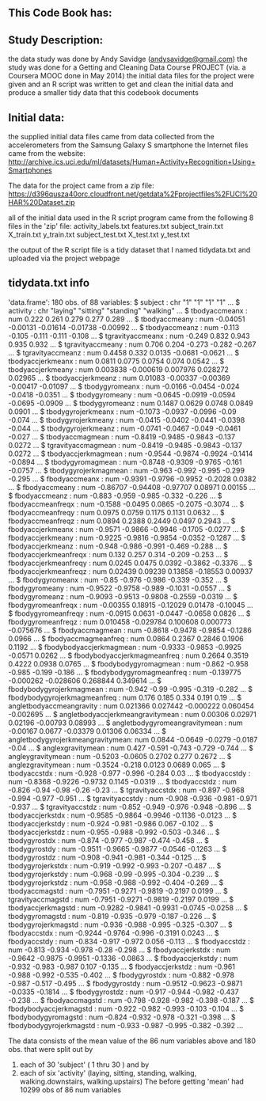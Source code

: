 ## This Code Book has:

## Study Description:
   the data study was done by Andy Savidge (andysavidge@gmail.com)
   the study was done for a Getting and Cleaning Data Course PROJECT (via. a Coursera MOOC done in May 2014)
   the initial data files for the project were given and an R script was written to get and clean
      the initial data and produce a smaller tidy data that this codebook documents

## Initial data:
   the supplied initial data files came from data collected from the accelerometers from the Samsung Galaxy S smartphone
   the Internet files came from the website:
     http://archive.ics.uci.edu/ml/datasets/Human+Activity+Recognition+Using+Smartphones

   The data for the project came from a zip file:
     https://d396qusza40orc.cloudfront.net/getdata%2Fprojectfiles%2FUCI%20HAR%20Dataset.zip
   
   all of the initial data used in the R script program came from the following 8 files in the 'zip' file:
   activity_labels.txt
   features.txt
   subject_train.txt
   X_train.txt
   y_train.txt
   subject_test.txt
   X_test.txt
   y_test.txt
   
   the output of the R script file is a tidy dataset that I named tidydata.txt and uploaded via the project webpage
   
## tidydata.txt info  
   'data.frame':	180 obs. of  88 variables:
 $ subject                          : chr  "1" "1" "1" "1" ...
 $ activity                         : chr  "laying" "sitting" "standing" "walking" ...
 $ tbodyaccmeanx                    : num  0.222 0.261 0.279 0.277 0.289 ...
 $ tbodyaccmeany                    : num  -0.04051 -0.00131 -0.01614 -0.01738 -0.00992 ...
 $ tbodyaccmeanz                    : num  -0.113 -0.105 -0.111 -0.111 -0.108 ...
 $ tgravityaccmeanx                 : num  -0.249 0.832 0.943 0.935 0.932 ...
 $ tgravityaccmeany                 : num  0.706 0.204 -0.273 -0.282 -0.267 ...
 $ tgravityaccmeanz                 : num  0.4458 0.332 0.0135 -0.0681 -0.0621 ...
 $ tbodyaccjerkmeanx                : num  0.0811 0.0775 0.0754 0.074 0.0542 ...
 $ tbodyaccjerkmeany                : num  0.003838 -0.000619 0.007976 0.028272 0.02965 ...
 $ tbodyaccjerkmeanz                : num  0.01083 -0.00337 -0.00369 -0.00417 -0.01097 ...
 $ tbodygyromeanx                   : num  -0.0166 -0.0454 -0.024 -0.0418 -0.0351 ...
 $ tbodygyromeany                   : num  -0.0645 -0.0919 -0.0594 -0.0695 -0.0909 ...
 $ tbodygyromeanz                   : num  0.1487 0.0629 0.0748 0.0849 0.0901 ...
 $ tbodygyrojerkmeanx               : num  -0.1073 -0.0937 -0.0996 -0.09 -0.074 ...
 $ tbodygyrojerkmeany               : num  -0.0415 -0.0402 -0.0441 -0.0398 -0.044 ...
 $ tbodygyrojerkmeanz               : num  -0.0741 -0.0467 -0.049 -0.0461 -0.027 ...
 $ tbodyaccmagmean                  : num  -0.8419 -0.9485 -0.9843 -0.137 0.0272 ...
 $ tgravityaccmagmean               : num  -0.8419 -0.9485 -0.9843 -0.137 0.0272 ...
 $ tbodyaccjerkmagmean              : num  -0.9544 -0.9874 -0.9924 -0.1414 -0.0894 ...
 $ tbodygyromagmean                 : num  -0.8748 -0.9309 -0.9765 -0.161 -0.0757 ...
 $ tbodygyrojerkmagmean             : num  -0.963 -0.992 -0.995 -0.299 -0.295 ...
 $ fbodyaccmeanx                    : num  -0.9391 -0.9796 -0.9952 -0.2028 0.0382 ...
 $ fbodyaccmeany                    : num  -0.86707 -0.94408 -0.97707 0.08971 0.00155 ...
 $ fbodyaccmeanz                    : num  -0.883 -0.959 -0.985 -0.332 -0.226 ...
 $ fbodyaccmeanfreqx                : num  -0.1588 -0.0495 0.0865 -0.2075 -0.3074 ...
 $ fbodyaccmeanfreqy                : num  0.0975 0.0759 0.1175 0.1131 0.0632 ...
 $ fbodyaccmeanfreqz                : num  0.0894 0.2388 0.2449 0.0497 0.2943 ...
 $ fbodyaccjerkmeanx                : num  -0.9571 -0.9866 -0.9946 -0.1705 -0.0277 ...
 $ fbodyaccjerkmeany                : num  -0.9225 -0.9816 -0.9854 -0.0352 -0.1287 ...
 $ fbodyaccjerkmeanz                : num  -0.948 -0.986 -0.991 -0.469 -0.288 ...
 $ fbodyaccjerkmeanfreqx            : num  0.132 0.257 0.314 -0.209 -0.253 ...
 $ fbodyaccjerkmeanfreqy            : num  0.0245 0.0475 0.0392 -0.3862 -0.3376 ...
 $ fbodyaccjerkmeanfreqz            : num  0.02439 0.09239 0.13858 -0.18553 0.00937 ...
 $ fbodygyromeanx                   : num  -0.85 -0.976 -0.986 -0.339 -0.352 ...
 $ fbodygyromeany                   : num  -0.9522 -0.9758 -0.989 -0.1031 -0.0557 ...
 $ fbodygyromeanz                   : num  -0.9093 -0.9513 -0.9808 -0.2559 -0.0319 ...
 $ fbodygyromeanfreqx               : num  -0.00355 0.18915 -0.12029 0.01478 -0.10045 ...
 $ fbodygyromeanfreqy               : num  -0.0915 0.0631 -0.0447 -0.0658 0.0826 ...
 $ fbodygyromeanfreqz               : num  0.010458 -0.029784 0.100608 0.000773 -0.075676 ...
 $ fbodyaccmagmean                  : num  -0.8618 -0.9478 -0.9854 -0.1286 0.0966 ...
 $ fbodyaccmagmeanfreq              : num  0.0864 0.2367 0.2846 0.1906 0.1192 ...
 $ fbodybodyaccjerkmagmean          : num  -0.9333 -0.9853 -0.9925 -0.0571 0.0262 ...
 $ fbodybodyaccjerkmagmeanfreq      : num  0.2664 0.3519 0.4222 0.0938 0.0765 ...
 $ fbodybodygyromagmean             : num  -0.862 -0.958 -0.985 -0.199 -0.186 ...
 $ fbodybodygyromagmeanfreq         : num  -0.139775 -0.000262 -0.028606 0.268844 0.349614 ...
 $ fbodybodygyrojerkmagmean         : num  -0.942 -0.99 -0.995 -0.319 -0.282 ...
 $ fbodybodygyrojerkmagmeanfreq     : num  0.176 0.185 0.334 0.191 0.19 ...
 $ angletbodyaccmeangravity         : num  0.021366 0.027442 -0.000222 0.060454 -0.002695 ...
 $ angletbodyaccjerkmeangravitymean : num  0.00306 0.02971 0.02196 -0.00793 0.08993 ...
 $ angletbodygyromeangravitymean    : num  -0.00167 0.0677 -0.03379 0.01306 0.06334 ...
 $ angletbodygyrojerkmeangravitymean: num  0.0844 -0.0649 -0.0279 -0.0187 -0.04 ...
 $ anglexgravitymean                : num  0.427 -0.591 -0.743 -0.729 -0.744 ...
 $ angleygravitymean                : num  -0.5203 -0.0605 0.2702 0.277 0.2672 ...
 $ anglezgravitymean                : num  -0.3524 -0.218 0.0123 0.0689 0.065 ...
 $ tbodyaccstdx                     : num  -0.928 -0.977 -0.996 -0.284 0.03 ...
 $ tbodyaccstdy                     : num  -0.8368 -0.9226 -0.9732 0.1145 -0.0319 ...
 $ tbodyaccstdz                     : num  -0.826 -0.94 -0.98 -0.26 -0.23 ...
 $ tgravityaccstdx                  : num  -0.897 -0.968 -0.994 -0.977 -0.951 ...
 $ tgravityaccstdy                  : num  -0.908 -0.936 -0.981 -0.971 -0.937 ...
 $ tgravityaccstdz                  : num  -0.852 -0.949 -0.976 -0.948 -0.896 ...
 $ tbodyaccjerkstdx                 : num  -0.9585 -0.9864 -0.9946 -0.1136 -0.0123 ...
 $ tbodyaccjerkstdy                 : num  -0.924 -0.981 -0.986 0.067 -0.102 ...
 $ tbodyaccjerkstdz                 : num  -0.955 -0.988 -0.992 -0.503 -0.346 ...
 $ tbodygyrostdx                    : num  -0.874 -0.977 -0.987 -0.474 -0.458 ...
 $ tbodygyrostdy                    : num  -0.9511 -0.9665 -0.9877 -0.0546 -0.1263 ...
 $ tbodygyrostdz                    : num  -0.908 -0.941 -0.981 -0.344 -0.125 ...
 $ tbodygyrojerkstdx                : num  -0.919 -0.992 -0.993 -0.207 -0.487 ...
 $ tbodygyrojerkstdy                : num  -0.968 -0.99 -0.995 -0.304 -0.239 ...
 $ tbodygyrojerkstdz                : num  -0.958 -0.988 -0.992 -0.404 -0.269 ...
 $ tbodyaccmagstd                   : num  -0.7951 -0.9271 -0.9819 -0.2197 0.0199 ...
 $ tgravityaccmagstd                : num  -0.7951 -0.9271 -0.9819 -0.2197 0.0199 ...
 $ tbodyaccjerkmagstd               : num  -0.9282 -0.9841 -0.9931 -0.0745 -0.0258 ...
 $ tbodygyromagstd                  : num  -0.819 -0.935 -0.979 -0.187 -0.226 ...
 $ tbodygyrojerkmagstd              : num  -0.936 -0.988 -0.995 -0.325 -0.307 ...
 $ fbodyaccstdx                     : num  -0.9244 -0.9764 -0.996 -0.3191 0.0243 ...
 $ fbodyaccstdy                     : num  -0.834 -0.917 -0.972 0.056 -0.113 ...
 $ fbodyaccstdz                     : num  -0.813 -0.934 -0.978 -0.28 -0.298 ...
 $ fbodyaccjerkstdx                 : num  -0.9642 -0.9875 -0.9951 -0.1336 -0.0863 ...
 $ fbodyaccjerkstdy                 : num  -0.932 -0.983 -0.987 0.107 -0.135 ...
 $ fbodyaccjerkstdz                 : num  -0.961 -0.988 -0.992 -0.535 -0.402 ...
 $ fbodygyrostdx                    : num  -0.882 -0.978 -0.987 -0.517 -0.495 ...
 $ fbodygyrostdy                    : num  -0.9512 -0.9623 -0.9871 -0.0335 -0.1814 ...
 $ fbodygyrostdz                    : num  -0.917 -0.944 -0.982 -0.437 -0.238 ...
 $ fbodyaccmagstd                   : num  -0.798 -0.928 -0.982 -0.398 -0.187 ...
 $ fbodybodyaccjerkmagstd           : num  -0.922 -0.982 -0.993 -0.103 -0.104 ...
 $ fbodybodygyromagstd              : num  -0.824 -0.932 -0.978 -0.321 -0.398 ...
 $ fbodybodygyrojerkmagstd          : num  -0.933 -0.987 -0.995 -0.382 -0.392 ...
 
 The data consists of the mean value of the 86 num variables above and 180 obs. that were split out by 
   1. each of 30 'subject' ( 1 thru 30 ) and by
   2. each of six 'activity' (laying, sitting, standing, walking, walking.downstairs, walking.upstairs)
 The before getting 'mean' had 10299 obs of 86 num variables
